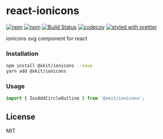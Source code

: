 # react-ionicons

[![npm](https://img.shields.io/npm/v/@xkit/ionicons.svg)](https://www.npmjs.com/package/@xkit/ionicons)
[![npm](https://img.shields.io/npm/dm/@xkit/ionicons.svg)](https://www.npmjs.com/package/@xkit/ionicons)
[![Build Status](https://travis-ci.org/wangzuo/react-ionicons.svg?branch=master)](https://travis-ci.org/wangzuo/react-ionicons)
[![codecov](https://codecov.io/gh/wangzuo/react-ionicons/branch/master/graph/badge.svg)](https://codecov.io/gh/wangzuo/react-ionicons)
[![styled with prettier](https://img.shields.io/badge/styled_with-prettier-ff69b4.svg)](https://github.com/prettier/prettier)

ionicons svg component for react

### Installation

```sh
npm install @xkit/ionicons --save
yarn add @xkit/ionicons
```

### Usage

```javascript
import { IosAddCircleOutline } from '@xkit/ionicons';
```

## License

MIT

